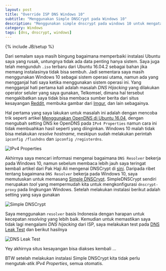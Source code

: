```yaml
---
layout: post
title: "Override ISP DNS Windows 10"
subtitle: "Menggunakan Simple DNSCrypt pada Windows 10"
description: "Menggunakan simple dnscrypt pada windows 10 untuk mengatasi DNS hijack dari ISP"
category: Windows
tags: [dns, dnscrypt, windows]
---
```

{% include JB/setup %}

Dari semalam saya masih bingung bagaimana memperbaiki instalasi Ubuntu saya yang rusak, untungnya tidak ada data penting hanya sistem. Saya juga telah mengunduh `.iso` terbaru dari Ubuntu 16.04.2 sebagai bahan jika memang instalasinya tidak bisa sembuh. Jadi sementara saya masih menggunakan Windows 10 sebagai sistem operasi utama, namun ada yang mengganjal hati saya ketika menggunakan sistem operasi ini. Yang mengganjal hati pertama kali adalah masalah _DNS Hijacking_ yang dilakukan operator seluler yang saya gunakan, Telkomsel, dimana hal tersebut mengakibatkan saya tidak bisa membaca sumber berita dari situs kesayangan [Reddit](https://reddit.com), membuka gambar dari [Imgur](https://imgur.com), dan lain sebagainya.

Hal pertama yang saya lakukan untuk masalah ini adalah dengan mencoba trik seperti artikel [Menggunakan OpenDNS di Ubuntu 16.04](https://linhub.io/tips%20and%20trick/2017/03/24/menggunakan-opendns-di-ubuntu-1604), dengan mengubah setting DNS ke OpenDNS pada `IPv4 Properties` namun cara ini tidak membuahkan hasil seperti yang diinginkan. Windows 10 malah tidak bisa melakukan _resolve hostname_, meskipun sudah melakukan perintah `ipconfig /flushdns` dan `ipconfig /registerdns`.

<img src="{{ site.url }}/img/ip4-prop.png" class="img-responsive" alt="IPv4 Properties">

Akhirnya saya mencari informasi mengenai bagaimana `DNS Resolver` bekerja pada Windows 10, namun sebelum membaca lebih jauh saya teringat kembali artikel dari Pak Haji Ali mengenai DNSCrypt di [sini](https://situsali.com/mengakses-situs-terblokir-dengan-dnscrypt-di-arch-linux/). Daripada ribet tentang bagaimana `DNS Resolver` bekerja pada Windows 10, saya memutuskan untuk memasang [Simple DNSCrypt](https://simplednscrypt.org/). SimpleDNSCrypt sendiri merupakan _tool_ yang mempermudah kita untuk mengkonfigurasi `dnscrypt-proxy` pada lingkungan Windows. Setelah melakukan instalasi berikut adalah setting yang saya gunakan

<img src="{{ site.url }}/img/simplednscrypt.png" class="img-responsive" alt="Simple DNSCrypt">

Saya menggunakan `resolver` basis Indonesia dengan harapan untuk kecepatan _resolving_ yang lebih baik. Kemudian untuk memastikan saya tidak lagi mengalami _DNS hijacking_ dari ISP, saya melakukan test pada [DNS Leak Test](https://dnsleaktest.com) dan berikut hasilnya

<img src="{{ site.url }}/img/dnsleaktest.png" class="img-responsive" alt="DNS Leak Test">

Yey akhirnya situs kesayangan bisa diakses kembali ...

BTW setelah melakukan instalasi Simple DNSCrypt kita tidak perlu mengutak-atik _IPv4 Properties_, semua otomatis.
